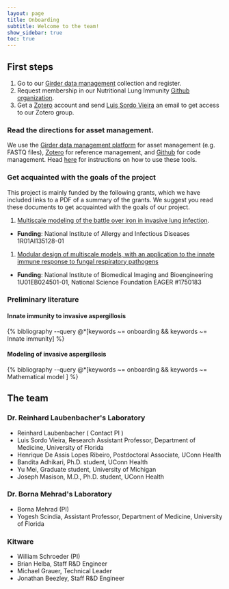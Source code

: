 ```yaml
---
layout: page
title: Onboarding
subtitle: Welcome to the team!
show_sidebar: true
toc: true
---
```


## First steps

1. Go to our [Girder data management](https://data.nutritionallungimmunity.org) collection and register.
1. Request membership in our Nutritional Lung Immunity [Github organization](https://github.com/NutritionalLungImmunity).
1. Get a [Zotero](https://www.zotero.org) account and send [Luis Sordo Vieira](mailto:luis.sordovieira@medicine.ufl.edu) an email to get access to our Zotero group.

### Read the directions for asset management.

We use the [Girder data management platform](https://data.nutritionallungimmunity.org) for asset management (e.g. FASTQ files), [Zotero](https://www.zotero.org) for reference management, and [Github](https://github.com/NutritionalLungImmunity) for code management. Head [here](/onboarding/asset-management-directions) for instructions on how to use these tools.

### Get acquainted with the goals of the project

This project is mainly funded by the following grants, which we have included links to a PDF of a summary of the grants. We suggest you read these documents to get acquainted with the goals of our project.

1. [Multiscale modeling of the battle over iron in invasive lung infection](/404).
  * **Funding**: National Institute of Allergy and Infectious Diseases 1R01AI135128-01
1. [Modular design of multiscale models, with an application to the innate immune response to fungal respiratory pathogens](/404)
  * **Funding**: National Institute of Biomedical Imaging and Bioengineering 1U01EB024501-01, National Science Foundation EAGER #1750183

### Preliminary literature

#### Innate immunity to invasive aspergillosis

{% bibliography --query @*[keywords ~= onboarding && keywords ~= Innate immunity] %}

#### Modeling of invasive aspergillosis

{% bibliography --query @*[keywords ~= onboarding && keywords ~= Mathematical model ] %}




## The team

### Dr. Reinhard Laubenbacher's Laboratory
* Reinhard Laubenbacher ( Contact PI )
* Luis Sordo Vieira, Research Assistant Professor, Department of Medicine, University of Florida
* Henrique De Assis Lopes Ribeiro, Postdoctoral Associate, UConn Health
* Bandita Adhikari, Ph.D. student, UConn Health
* Yu Mei, Graduate student, University of Michigan
* Joseph Masison, M.D., Ph.D. student, UConn Health

### Dr. Borna Mehrad's Laboratory
* Borna Mehrad (PI)
* Yogesh Scindia, Assistant Professor, Department of Medicine, University of Florida

### Kitware

*  William Schroeder (PI)
* Brian Helba, Staff R&D Engineer
* Michael Grauer, Technical Leader
* Jonathan Beezley, Staff R&D Engineer
